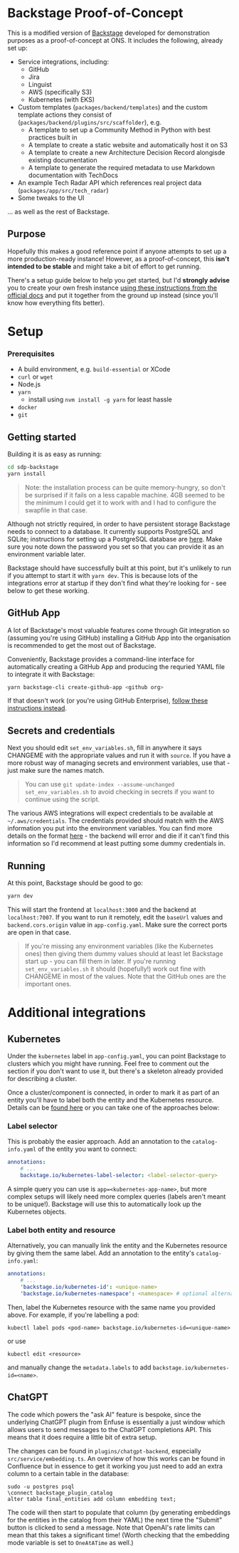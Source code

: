 # Backstage Proof-of-Concept

This is a modified version of [Backstage](https://backstage.io) developed for demonstration purposes as a proof-of-concept at ONS. It includes the following, already set up:
- Service integrations, including:
    - GitHub
    - Jira
    - Linguist
    - AWS (specifically S3)
    - Kubernetes (with EKS)
- Custom templates (`packages/backend/templates`) and the custom template actions they consist of (`packages/backend/plugins/src/scaffolder`), e.g.
    - A template to set up a Community Method in Python with best practices built in
    - A template to create a static website and automatically host it on S3
    - A template to create a new Architecture Decision Record alongisde existing documentation
    - A template to generate the required metadata to use Markdown documentation with TechDocs
- An example Tech Radar API which references real project data (`packages/app/src/tech_radar`)
- Some tweaks to the UI

... as well as the rest of Backstage.

## Purpose

Hopefully this makes a good reference point if anyone attempts to set up a more production-ready instance! However, as a proof-of-concept, this **isn't intended to be stable** and might take a bit of effort to get running.

There's a setup guide below to help you get started, but I'd **strongly advise** you to create your own fresh instance [using these instructions from the official docs](https://backstage.io/docs/getting-started/) and put it together from the ground up instead (since you'll know how everything fits better).

# Setup

### Prerequisites
- A build environment, e.g. `build-essential` or XCode
- `curl` or `wget`
- Node.js 
- `yarn` 
    - install using `nvm install -g yarn` for least hassle
- `docker`
- `git`

## Getting started

Building it is as easy as running:
```sh
cd sdp-backstage
yarn install
```
> Note: the installation process can be quite memory-hungry, so don't be surprised if it fails on a less capable machine. 4GB seemed to be the minimum I could get it to work with and I had to configure the swapfile in that case.

Although not strictly required, in order to have persistent storage Backstage needs to connect to a database. It currently supports PostgreSQL and SQLite; instructions for setting up a PostgreSQL database are [here](https://backstage.io/docs/getting-started/configuration/#install-and-configure-postgresql). Make sure you note down the password you set so that you can provide it as an environment variable later.

Backstage should have successfully built at this point, but it's unlikely to run if you attempt to start it with `yarn dev`. This is because lots of the integrations error at startup if they don't find what they're looking for - see below to get these working.

## GitHub App

A lot of Backstage's most valuable features come through Git integration so (assuming you're using GitHub) installing a GitHub App into the organisation is recommended to get the most out of Backstage.

Conveniently, Backstage provides a command-line interface for automatically creating a GitHub App and producing the requried YAML file to integrate it with Backstage:
```sh
yarn backstage-cli create-github-app <github org>
```

If that doesn't work (or you're using GitHub Enterprise), [follow these instructions instead](https://backstage.io/docs/integrations/github/github-apps/#github-enterprise).

## Secrets and credentials

Next you should edit `set_env_variables.sh`, fill in anywhere it says CHANGEME with the appropriate values and run it with `source`. If you have a more robust way of managing secrets and environment variables, use that - just make sure the names match.

> You can use `git update-index --assume-unchanged set_env_variables.sh` to avoid checking in secrets if you want to continue using the script.

The various AWS integrations will expect credentials to be available at `~/.aws/credentials`. The credentials provided should match with the AWS information you put into the environment variables. You can find more details on the format [here](https://docs.aws.amazon.com/cli/latest/userguide/cli-configure-files.html) - the backend will error and die if it can't find this information so I'd recommend at least putting some dummy credentials in.

## Running

At this point, Backstage should be good to go:
```sh
yarn dev
```
This will start the frontend at `localhost:3000` and the backend at `localhost:7007`. If you want to run it remotely, edit the `baseUrl` values and `backend.cors.origin` value in `app-config.yaml`. Make sure the correct ports are open in that case.

> If you're missing any environment variables (like the Kubernetes ones) then giving them dummy values should at least let Backstage start up - you can fill them in later. If you're running `set_env_variables.sh` it should (hopefully!) work out fine with CHANGEME in most of the values. Note that the GitHub ones are the important ones.

# Additional integrations

## Kubernetes

Under the `kubernetes` label in `app-config.yaml`, you can point Backstage to clusters which you might have running. Feel free to comment out the section if you don't want to use it, but there's a skeleton already provided for describing a cluster.

Once a cluster/component is connected, in order to mark it as part of an entity you'll have to label both the entity and the Kubernetes resource. Details can be [found here](https://backstage.io/docs/features/kubernetes/configuration#surfacing-your-kubernetes-components-as-part-of-an-entity) or you can take one of the approaches below:

### Label selector

This is probably the easier approach. Add an annotation to the `catalog-info.yaml` of the entity you want to connect:
```yaml
annotations:
    # ...
    backstage.io/kubernetes-label-selector: <label-selector-query>
```

A simple query you can use is `app=<kubernetes-app-name>`, but more complex setups will likely need more complex queries (labels aren't meant to be unique!). Backstage will use this to automatically look up the Kubernetes objects.

### Label both entity and resource

Alternatively, you can manually link the entity and the Kubernetes resource by giving them the same label. Add an annotation to the entity's `catalog-info.yaml`:
```yaml
annotations:
    # ...
    'backstage.io/kubernetes-id': <unique-name>
    'backstage.io/kubernetes-namespace': <namespace> # optional alternative
```

Then, label the Kubernetes resource with the same name you provided above. For example, if you're labelling a pod:
```
kubectl label pods <pod-name> backstage.io/kubernetes-id=<unique-name>
```
or use
```
kubectl edit <resource>
```
and manually change the `metadata.labels` to add `backstage.io/kubernetes-id=<name>`.

## ChatGPT

The code which powers the "ask AI" feature is bespoke, since the underlying ChatGPT plugin from Enfuse is essentially a just window which allows users to send messages to the ChatGPT completions API. This means that it does require a little bit of extra setup.


The changes can be found in `plugins/chatgpt-backend`, especially `src/service/embedding.ts`. An overview of how this works can be found in Confluence but in essence to get it working you just need to add an extra column to a certain table in the database:
```
sudo -u postgres psql
\connect backstage_plugin_catalog
alter table final_entities add column embedding text;
```
The code will then start to populate that column (by generating embeddings for the entities in the catalog from their YAML) the next time the "Submit" button is clicked to send a message. Note that OpenAI's rate limits can mean that this takes a significant time!
(Worth checking that the embedding mode variable is set to `OneAtATime` as well.)
